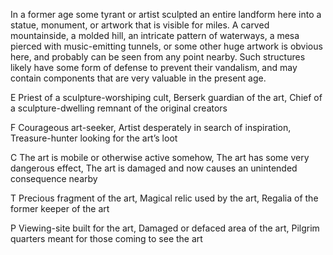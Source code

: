 In a former age some tyrant or artist sculpted an entire landform here into a statue, monument, or artwork that is visible for miles. A carved mountainside, a molded hill, an intricate pattern of waterways, a mesa pierced with music-emitting tunnels, or some other huge artwork is obvious here, and probably can be seen from any point nearby. Such structures likely have some form of defense to prevent their vandalism, and may contain components that are very valuable in the present age.

E Priest of a sculpture-worshiping cult, Berserk guardian of the art, Chief of a sculpture-dwelling remnant of the original creators

F Courageous art-seeker, Artist desperately in search of inspiration, Treasure-hunter looking for the art’s loot

C The art is mobile or otherwise active somehow, The art has some very dangerous effect, The art is damaged and now causes an unintended consequence nearby

T Precious fragment of the art, Magical relic used by the art, Regalia of the former keeper of the art

P Viewing-site built for the art, Damaged or defaced area of the art, Pilgrim quarters meant for those coming to see the art